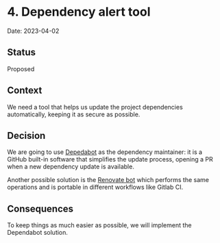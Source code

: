 # 4. Dependency alert tool

Date: 2023-04-02

## Status

Proposed

## Context

We need a tool that helps us update the project dependencies automatically, keeping it as secure as possible.

## Decision

We are going to use [Depedabot](https://github.com/dependabot) as the dependency maintainer: it is a GitHub built-in software that simplifies the update process, opening a PR when a new dependency update is available.

Another possible solution is the [Renovate bot](https://github.com/renovatebot/renovate) which performs the same operations and is portable in different workflows like Gitlab CI.

## Consequences

To keep things as much easier as possible, we will implement the Dependabot solution.